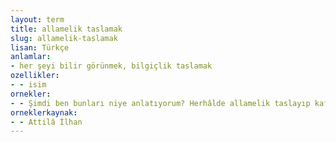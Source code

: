 ```yaml
---
layout: term
title: allamelik taslamak
slug: allamelik-taslamak
lisan: Türkçe
anlamlar:
- her şeyi bilir görünmek, bilgiçlik taslamak
ozellikler:
- - isim
ornekler:
- - Şimdi ben bunları niye anlatıyorum? Herhâlde allamelik taslayıp kafa ütülemek için değil!
orneklerkaynak:
- - Attilâ İlhan
---
```

